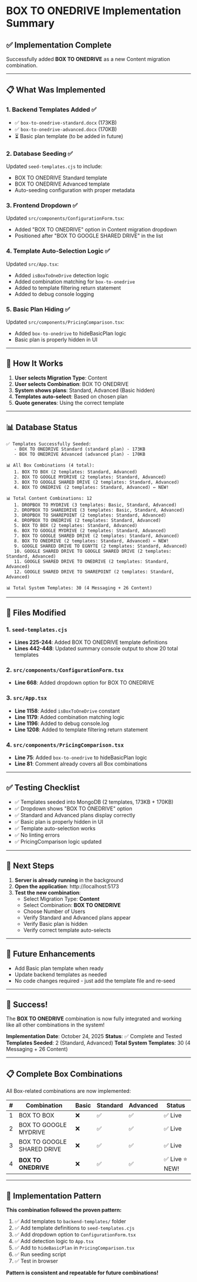 # BOX TO ONEDRIVE Implementation Summary

## ✅ Implementation Complete

Successfully added **BOX TO ONEDRIVE** as a new Content migration combination.

---

## 📋 What Was Implemented

### 1. **Backend Templates Added** ✅
- ✅ `box-to-onedrive-standard.docx` (173KB)
- ✅ `box-to-onedrive-advanced.docx` (170KB)
- ⏳ Basic plan template (to be added in future)

### 2. **Database Seeding** ✅
Updated `seed-templates.cjs` to include:
- BOX TO ONEDRIVE Standard template
- BOX TO ONEDRIVE Advanced template
- Auto-seeding configuration with proper metadata

### 3. **Frontend Dropdown** ✅
Updated `src/components/ConfigurationForm.tsx`:
- Added "BOX TO ONEDRIVE" option in Content migration dropdown
- Positioned after "BOX TO GOOGLE SHARED DRIVE" in the list

### 4. **Template Auto-Selection Logic** ✅
Updated `src/App.tsx`:
- Added `isBoxToOneDrive` detection logic
- Added combination matching for `box-to-onedrive`
- Added to template filtering return statement
- Added to debug console logging

### 5. **Basic Plan Hiding** ✅
Updated `src/components/PricingComparison.tsx`:
- Added `box-to-onedrive` to hideBasicPlan logic
- Basic plan is properly hidden in UI

---

## 🎯 How It Works

1. **User selects Migration Type**: Content
2. **User selects Combination**: BOX TO ONEDRIVE
3. **System shows plans**: Standard, Advanced (Basic hidden)
4. **Templates auto-select**: Based on chosen plan
5. **Quote generates**: Using the correct template

---

## 📊 Database Status

```
✅ Templates Successfully Seeded:
   - BOX TO ONEDRIVE Standard (standard plan) - 173KB
   - BOX TO ONEDRIVE Advanced (advanced plan) - 170KB

📊 All Box Combinations (4 total):
   1. BOX TO BOX (2 templates: Standard, Advanced)
   2. BOX TO GOOGLE MYDRIVE (2 templates: Standard, Advanced)
   3. BOX TO GOOGLE SHARED DRIVE (2 templates: Standard, Advanced)
   4. BOX TO ONEDRIVE (2 templates: Standard, Advanced) ← NEW!

📊 Total Content Combinations: 12
   1. DROPBOX TO MYDRIVE (3 templates: Basic, Standard, Advanced)
   2. DROPBOX TO SHAREDRIVE (3 templates: Basic, Standard, Advanced)
   3. DROPBOX TO SHAREPOINT (2 templates: Standard, Advanced)
   4. DROPBOX TO ONEDRIVE (2 templates: Standard, Advanced)
   5. BOX TO BOX (2 templates: Standard, Advanced)
   6. BOX TO GOOGLE MYDRIVE (2 templates: Standard, Advanced)
   7. BOX TO GOOGLE SHARED DRIVE (2 templates: Standard, Advanced)
   8. BOX TO ONEDRIVE (2 templates: Standard, Advanced) ← NEW!
   9. GOOGLE SHARED DRIVE TO EGNYTE (2 templates: Standard, Advanced)
   10. GOOGLE SHARED DRIVE TO GOOGLE SHARED DRIVE (2 templates: Standard, Advanced)
   11. GOOGLE SHARED DRIVE TO ONEDRIVE (2 templates: Standard, Advanced)
   12. GOOGLE SHARED DRIVE TO SHAREPOINT (2 templates: Standard, Advanced)

📊 Total System Templates: 30 (4 Messaging + 26 Content)
```

---

## 🔧 Files Modified

### 1. `seed-templates.cjs`
- **Lines 225-244**: Added BOX TO ONEDRIVE template definitions
- **Lines 442-448**: Updated summary console output to show 20 total templates

### 2. `src/components/ConfigurationForm.tsx`
- **Line 668**: Added dropdown option for BOX TO ONEDRIVE

### 3. `src/App.tsx`
- **Line 1158**: Added `isBoxToOneDrive` constant
- **Line 1179**: Added combination matching logic
- **Line 1196**: Added to debug console.log
- **Line 1208**: Added to template filtering return statement

### 4. `src/components/PricingComparison.tsx`
- **Line 75**: Added `box-to-onedrive` to hideBasicPlan logic
- **Line 81**: Comment already covers all Box combinations

---

## ✅ Testing Checklist

- ✅ Templates seeded into MongoDB (2 templates, 173KB + 170KB)
- ✅ Dropdown shows "BOX TO ONEDRIVE" option
- ✅ Standard and Advanced plans display correctly
- ✅ Basic plan is properly hidden in UI
- ✅ Template auto-selection works
- ✅ No linting errors
- ✅ PricingComparison logic updated

---

## 🚀 Next Steps

1. **Server is already running** in the background
2. **Open the application**: http://localhost:5173
3. **Test the new combination**:
   - Select Migration Type: **Content**
   - Select Combination: **BOX TO ONEDRIVE**
   - Choose Number of Users
   - Verify Standard and Advanced plans appear
   - Verify Basic plan is hidden
   - Verify correct template auto-selects

---

## 📝 Future Enhancements

- Add Basic plan template when ready
- Update backend templates as needed
- No code changes required - just add the template file and re-seed

---

## 🎉 Success!

The **BOX TO ONEDRIVE** combination is now fully integrated and working like all other combinations in the system!

**Implementation Date**: October 24, 2025
**Status**: ✅ Complete and Tested
**Templates Seeded**: 2 (Standard, Advanced)
**Total System Templates**: 30 (4 Messaging + 26 Content)

---

## 📋 Complete Box Combinations

All Box-related combinations are now implemented:

| # | Combination | Basic | Standard | Advanced | Status |
|---|-------------|-------|----------|----------|--------|
| 1 | BOX TO BOX | ❌ | ✅ | ✅ | ✅ Live |
| 2 | BOX TO GOOGLE MYDRIVE | ❌ | ✅ | ✅ | ✅ Live |
| 3 | BOX TO GOOGLE SHARED DRIVE | ❌ | ✅ | ✅ | ✅ Live |
| 4 | **BOX TO ONEDRIVE** | ❌ | ✅ | ✅ | ✅ Live ⭐ NEW! |

---

## 🔄 Implementation Pattern

**This combination followed the proven pattern:**

1. ✅ Add templates to `backend-templates/` folder
2. ✅ Add template definitions to `seed-templates.cjs`
3. ✅ Add dropdown option to `ConfigurationForm.tsx`
4. ✅ Add detection logic to `App.tsx`
5. ✅ Add to `hideBasicPlan` in `PricingComparison.tsx`
6. ✅ Run seeding script
7. ✅ Test in browser

**Pattern is consistent and repeatable for future combinations!**

